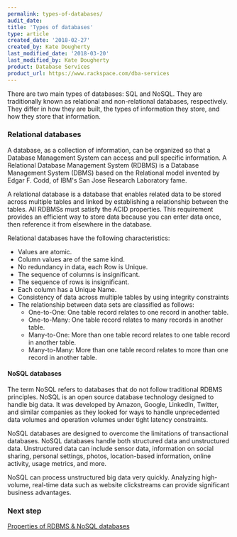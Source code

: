 ```yaml
---
permalink: types-of-databases/
audit_date:
title: 'Types of databases'
type: article
created_date: '2018-02-27'
created_by: Kate Dougherty
last_modified_date: '2018-03-20'
last_modified_by: Kate Dougherty
product: Database Services
product_url: https://www.rackspace.com/dba-services
---
```


There are two main types of databases: SQL and NoSQL. They are traditionally known as relational and non-relational databases, respectively. They differ in how they are built, the types of information they store, and how they store that information.

### Relational databases

A database, as a collection of information, can be organized so that a Database Management System can access and pull specific information. A Relational Database Management System (RDBMS) is a Database Management System (DBMS) based on the Relational model invented by Edgar F. Codd, of IBM's San Jose Research Laboratory fame.

A relational database is a database that enables related data to be stored across multiple tables and linked by establishing a relationship between the tables. All RDBMSs must satisfy the ACID properties. This requirement provides an efficient way to store data because you can enter data once, then reference it from elsewhere in the database.

Relational databases have the following characteristics:

- Values are atomic.
- Column values are of the same kind.
- No redundancy in data, each Row is Unique.
- The sequence of columns is insignificant.
- The sequence of rows is insignificant.
- Each column has a Unique Name.
- Consistency of data across multiple tables by using integrity constraints
- The relationship between data sets are classified as follows:
  - One-to-One: One table record relates to one record in another table.
  - One-to-Many: One table record relates to many records in another table.
  - Many-to-One: More than one table record relates to one table record in another table.
  - Many-to-Many: More than one table record relates to more than one record in another table.

#### NoSQL databases

The term NoSQL refers to databases that do not follow traditional RDBMS principles. NoSQL is an open source database technology designed to handle big data. It was developed by Amazon, Google, LinkedIn, Twitter, and similar companies as they looked for ways to handle unprecedented data volumes and operation volumes under tight latency constraints.

NoSQL databases are designed to overcome the limitations of transactional databases. NoSQL databases handle both structured data and unstructured data. Unstructured data can include sensor data, information on social sharing, personal settings, photos, location-based information, online activity, usage metrics, and more.

NoSQL can process unstructured big data very quickly. Analyzing high-volume, real-time data such as website clickstreams can provide significant business advantages.

### Next step

[Properties of RDBMS & NoSQL databases](how-to/properties-of-rdbms-&-nosql-databases)
